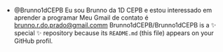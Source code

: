 - @Brunno1dCEPB
Eu sou Brunno da 1D CEPB
e estou interessado em aprender a programar
Meu Gmail de contato é brunno.r.do.prado@gmail.comm
Brunno1dCEPB/Brunno1dCEPB is a ✨ special ✨ repository because its `README.md` (this file) appears on your GitHub profil.
